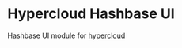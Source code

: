 # Hypercloud Hashbase UI

Hashbase UI module for [hypercloud](https://github.com/datprotocol/hypercloud)